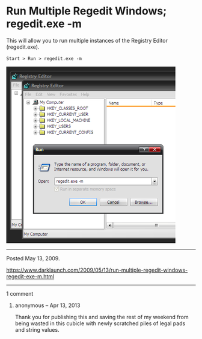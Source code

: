 # Run Multiple Regedit Windows; regedit.exe -m

This will allow you to run multiple instances of the Registry Editor (regedit.exe).
```
Start > Run > regedit.exe -m
```

<img alt="" src="/img/uploads/2011-11/launch-multiple-instances-of-regedit.png" />

---

Posted May 13, 2009.

https://www.darklaunch.com/2009/05/13/run-multiple-regedit-windows-regedit-exe-m.html

---

1 comment

<ol><li><div>

anonymous &ndash; Apr 13, 2013<div>

Thank you for publishing this and saving the rest of my weekend from being wasted in this cubicle with newly scratched piles of legal pads and string values.

</div></div></li></ol>